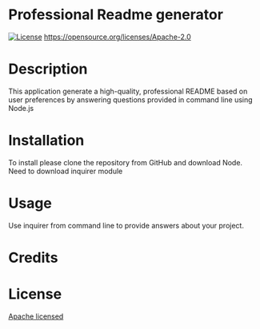 # Professional Readme generator

  [![License](https://img.shields.io/badge/License-Apache_2.0-blue.svg)](https://opensource.org/licenses/Apache-2.0)
  https://opensource.org/licenses/Apache-2.0
  # Description
 This application generate a high-quality, professional README based on user preferences by answering questions provided in command line using Node.js 
  
  # Installation
  To install please clone the repository from GitHub and download Node. Need to download inquirer module
 
  
  # Usage
 Use inquirer from command line to provide answers about your project.

  
  # Credits
  
  
  # License
  [Apache licensed](https://opensource.org/licenses/Apache-2.0) 